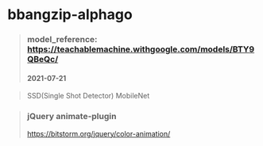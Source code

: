 # bbangzip-alphago

> ### model_reference: https://teachablemachine.withgoogle.com/models/BTY9QBeQc/
> #### 2021-07-21

> SSD(Single Shot Detector)
> MobileNet

> ### jQuery animate-plugin
> https://bitstorm.org/jquery/color-animation/
